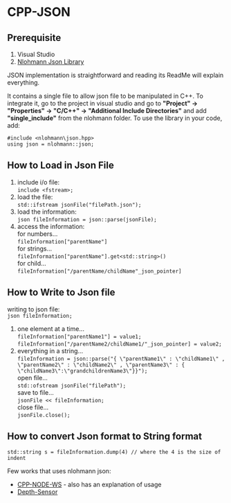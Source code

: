 # CPP-JSON

## Prerequisite
1. Visual Studio
2. [Nlohmann Json Library](https://github.com/nlohmann/json)

JSON implementation is straightforward and reading its ReadMe will explain everything.

It contains a single file to allow json file to be manipulated in C++. To integrate it,
go to the project in visual studio and go to **"Project" -> "Properties" -> "C/C++"
-> "Additional Include Directories"** and add **"single_include"** from the nlohmann folder.
To use the library in your code, add:

`#include <nlohmann\json.hpp>`<br>
`using json = nlohmann::json;`

## How to Load in Json File

1. include i/o file: <br>
    `include <fstream>;`
2. load the file:<br>
    `std::ifstream jsonFile("filePath.json");`
3. load the information:<br>
    `json fileInformation = json::parse(jsonFile);`
4. access the information:<br>
    for numbers...<br>
    `fileInformation["parentName"]`<br>
    for strings...<br>
    `fileInformation["parentName"].get<std::string>()`<br>
    for child...<br>
    `fileInformation["/parentName/childName"_json_pointer]`

## How to Write to Json file
writing to json file:<br>
`json fileInformation;`

1. one element at a time...<br>
`fileInformation["parentName1"] = value1;`
`fileInformation["/parentName2/childName1/"_json_pointer] = value2;`
2. everything in a string...<br>
`fileInformation = json::parse("{
  \"parentName1\" : \"childName1\" ,
  \"parentName2\" : \"childName2\" ,
  \"parentName3\" : {
  \"childName3\":\"grandchildrenName3\"}}");`<br>
open file...<br>
`std::ofstream jsonFile("filePath");`<br>
save to file...<br>
`jsonFile << fileInformation;`<br>
close file...<br>
`jsonFile.close();`

## How to convert Json format to String format

`std::string s = fileInformation.dump(4) // where the 4 is the size of indent`


Few works that uses nlohmann json:

- [CPP-NODE-WS](https://github.com/Omniphics/CPP-NODE-WS) - also has an explanation of usage
- [Depth-Sensor](https://github.com/Omniphics/Depth-Sensor)
